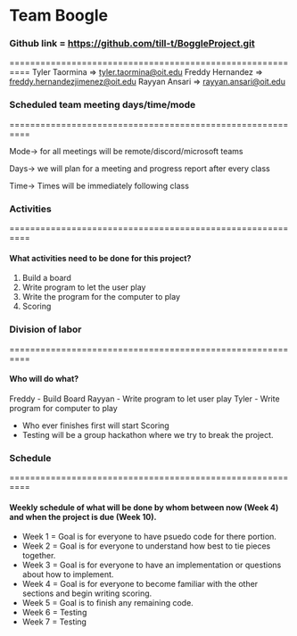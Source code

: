 # Team Boogle

### Github link = https://github.com/till-t/BoggleProject.git
==========================================================
Tyler Taormina => tyler.taormina@oit.edu
Freddy Hernandez => freddy.hernandezjimenez@oit.edu
Rayyan Ansari => rayyan.ansari@oit.edu


### Scheduled team meeting days/time/mode 
==========================================================

Mode-> for all meetings will be remote/discord/microsoft teams

Days-> we will plan for a meeting and progress report after every class

Time-> Times will be immediately following class



### Activities 
==========================================================
#### What activities need to be done for this project? 
1) Build a board 
2) Write program to let the user play 
3) Write the program for the computer to play
4) Scoring 



### Division of labor 
==========================================================
#### Who will do what? 

Freddy - Build Board
Rayyan - Write program to let user play
Tyler - Write program for computer to play

- Who ever finishes first will start Scoring
- Testing will be a group hackathon where we try to break the project. 



### Schedule    
==========================================================
#### Weekly schedule of what will be done by whom between now (Week 4) and when the project is due (Week 10). 


- Week 1 = Goal is for everyone to have psuedo code for there portion.
- Week 2 = Goal is for everyone to understand how best to tie pieces together.
- Week 3 = Goal is for everyone to have an implementation or questions about how to implement.
- Week 4 = Goal is for everyone to become familiar with the other sections and begin writing scoring.
- Week 5 = Goal is to finish any remaining code. 
- Week 6 = Testing
- Week 7 = Testing